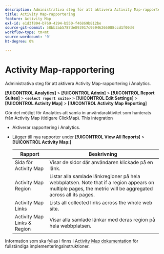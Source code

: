 ```yaml
---
description: Administrativa steg för att aktivera Activity Map-rapportering i Analytics.
title: Activity Map-rapportering
feature: Activity Map
exl-id: e1d3f894-b769-4294-b550-f46869b812be
source-git-commit: 58bb3ab5787de893917c95946266088ccd1f00d4
workflow-type: tm+mt
source-wordcount: '0'
ht-degree: 0%

---
```


# Activity Map-rapportering

Administrativa steg för att aktivera Activity Map-rapportering i Analytics.

**[!UICONTROL Analytics]** > **[!UICONTROL Admin]** > **[!UICONTROL Report Suites]** > **`<select report suite>`** > **[!UICONTROL Edit Settings]** > **[!UICONTROL Activity Map]** > **[!UICONTROL Activity Map Reporting]**

Gör det möjligt för Analytics att samla in användaraktivitet som hanterats från Activity Map (tidigare ClickMap). This integration

* Aktiverar rapportering i Analytics.
* Lägger till nya rapporter under **[!UICONTROL View All Reports]** > **[!UICONTROL Activity Map:]**

   | Rapport | Beskrivning |
   |---|---|
   | Sida för Activity Map | Visar de sidor där användaren klickade på en länk. |
   | Activity Map Region | Listar alla samlade länkregioner på hela webbplatsen. Note that if a region appears on multiple pages, the metric will be aggregated across all its pages. |
   | Activity Map Links | Lists all collected links across the whole web site. |
   | Activity Map Links &amp; Region | Visar alla samlade länkar med deras region på hela webbplatsen. |

Information som ska fyllas i finns i [Activity Map dokumentation](https://experienceleague.adobe.com/docs/analytics/analyze/activity-map/activity-map.html) för fullständiga implementeringsinstruktioner.
